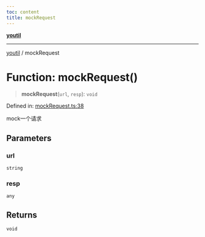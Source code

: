 ```yaml
---
toc: content
title: mockRequest
---
```

[**youtil**](../README.md)

***

[youtil](../globals.md) / mockRequest

# Function: mockRequest()

> **mockRequest**(`url`, `resp`): `void`

Defined in: [mockRequest.ts:38](https://github.com/sxei/youtil/blob/694ab8493a838606110abf86b5e5d35bb7326cbe/src/mockRequest.ts#L38)

mock一个请求

## Parameters

### url

`string`

### resp

`any`

## Returns

`void`
